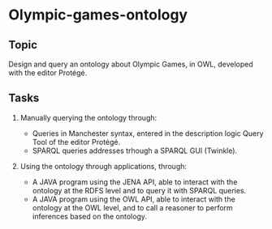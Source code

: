 # Olympic-games-ontology

## Topic
Design and query an ontology about Olympic Games, in OWL, developed with the editor Protégé.

## Tasks

1. Manually querying the ontology through:
	- Queries in Manchester syntax, entered in the description logic Query Tool of the editor Protégé.
	- SPARQL queries addresses trhough a SPARQL GUI (Twinkle).

2. Using the ontology through applications, through:
	- A JAVA program using the JENA API, able to interact with the ontology at the RDFS level and to query it with SPARQL queries.
	- A JAVA program using the OWL API, able to interact with the ontology at the OWL level, and to call a reasoner to perform inferences based on the ontology.